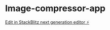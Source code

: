# Image-compressor-app

[Edit in StackBlitz next generation editor ⚡️](https://stackblitz.com/~/github.com/ashwin1192864/Image-compressor-app)